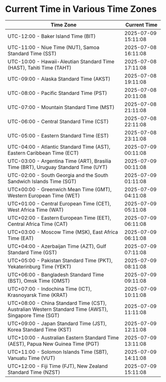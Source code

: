 # Current Time in Various Time Zones

| Time Zone | Current Time |
|-----------|--------------|
| UTC-12:00 - Baker Island Time (BIT) | 2025-07-09 15:11:08 |
| UTC-11:00 - Niue Time (NUT), Samoa Standard Time (SST) | 2025-07-08 16:11:08 |
| UTC-10:00 - Hawaii-Aleutian Standard Time (HAST), Tahiti Time (TAHT) | 2025-07-08 17:11:08 |
| UTC-09:00 - Alaska Standard Time (AKST) | 2025-07-08 19:11:08 |
| UTC-08:00 - Pacific Standard Time (PST) | 2025-07-08 20:11:08 |
| UTC-07:00 - Mountain Standard Time (MST) | 2025-07-08 21:11:08 |
| UTC-06:00 - Central Standard Time (CST) | 2025-07-08 22:11:08 |
| UTC-05:00 - Eastern Standard Time (EST) | 2025-07-08 23:11:08 |
| UTC-04:00 - Atlantic Standard Time (AST), Eastern Caribbean Time (ECT) | 2025-07-09 00:11:08 |
| UTC-03:00 - Argentina Time (ART), Brasília Time (BRT), Uruguay Standard Time (UYT) | 2025-07-09 00:11:08 |
| UTC-02:00 - South Georgia and the South Sandwich Islands Time (SGT) | 2025-07-09 01:11:08 |
| UTC±00:00 - Greenwich Mean Time (GMT), Western European Time (WET) | 2025-07-09 04:11:08 |
| UTC+01:00 - Central European Time (CET), West Africa Time (WAT) | 2025-07-09 05:11:08 |
| UTC+02:00 - Eastern European Time (EET), Central Africa Time (CAT) | 2025-07-09 06:11:08 |
| UTC+03:00 - Moscow Time (MSK), East Africa Time (EAT) | 2025-07-09 06:11:08 |
| UTC+04:00 - Azerbaijan Time (AZT), Gulf Standard Time (GST) | 2025-07-09 07:11:08 |
| UTC+05:00 - Pakistan Standard Time (PKT), Yekaterinburg Time (YEKT) | 2025-07-09 08:11:08 |
| UTC+06:00 - Bangladesh Standard Time (BST), Omsk Time (OMST) | 2025-07-09 09:11:08 |
| UTC+07:00 - Indochina Time (ICT), Krasnoyarsk Time (KRAT) | 2025-07-09 10:11:08 |
| UTC+08:00 - China Standard Time (CST), Australian Western Standard Time (AWST), Singapore Time (SGT) | 2025-07-09 11:11:08 |
| UTC+09:00 - Japan Standard Time (JST), Korea Standard Time (KST) | 2025-07-09 12:11:08 |
| UTC+10:00 - Australian Eastern Standard Time (AEST), Papua New Guinea Time (PGT) | 2025-07-09 13:11:08 |
| UTC+11:00 - Solomon Islands Time (SBT), Vanuatu Time (VUT) | 2025-07-09 14:11:08 |
| UTC+12:00 - Fiji Time (FJT), New Zealand Standard Time (NZST) | 2025-07-09 15:11:08 |
